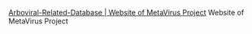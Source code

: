 [Arboviral-Related-Database | Website of MetaVirus Project](https://basehc.github.io/Arboviral-Related-Database/) Website of MetaVirus Project
